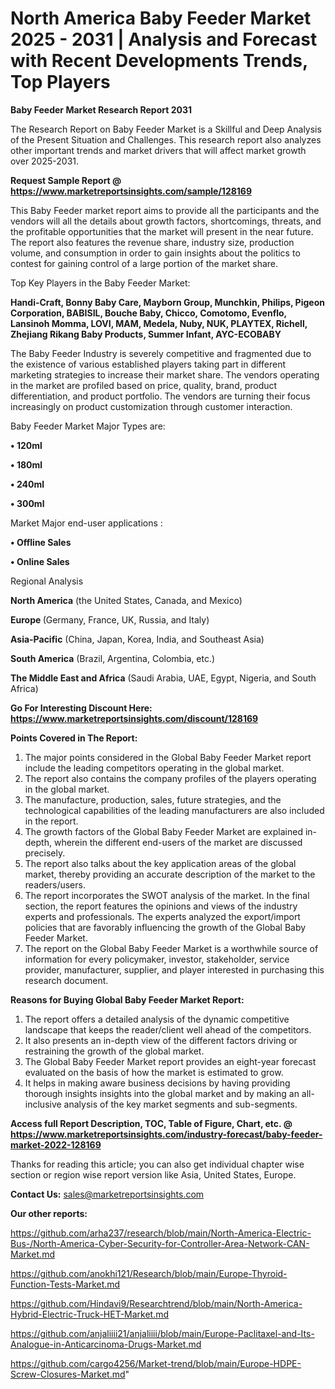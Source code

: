 # North America Baby Feeder Market 2025 - 2031 | Analysis and Forecast with Recent Developments Trends, Top Players

<strong>Baby Feeder Market Research Report 2031</strong>

The Research Report on Baby Feeder Market is a Skillful and Deep Analysis of the Present Situation and Challenges. This research report also analyzes other important trends and market drivers that will affect market growth over 2025-2031.

<strong>Request Sample Report @ <a href=https://www.marketreportsinsights.com/sample/128169>https://www.marketreportsinsights.com/sample/128169</a></strong>

This Baby Feeder market report aims to provide all the participants and the vendors will all the details about growth factors, shortcomings, threats, and the profitable opportunities that the market will present in the near future. The report also features the revenue share, industry size, production volume, and consumption in order to gain insights about the politics to contest for gaining control of a large portion of the market share.

Top Key Players in the Baby Feeder Market:

<strong>Handi-Craft, Bonny Baby Care, Mayborn Group, Munchkin, Philips, Pigeon Corporation, BABISIL, Bouche Baby, Chicco, Comotomo, Evenflo, Lansinoh Momma, LOVI, MAM, Medela, Nuby, NUK, PLAYTEX, Richell, Zhejiang Rikang Baby Products, Summer Infant, AYC-ECOBABY</strong>

The Baby Feeder Industry is severely competitive and fragmented due to the existence of various established players taking part in different marketing strategies to increase their market share. The vendors operating in the market are profiled based on price, quality, brand, product differentiation, and product portfolio. The vendors are turning their focus increasingly on product customization through customer interaction.

Baby Feeder Market Major Types are:

<strong>• 120ml

• 180ml

• 240ml

• 300ml</strong>

Market Major end-user applications :

<strong>• Offline Sales

• Online Sales</strong>

Regional Analysis

</u><strong><b>North America</b></strong> (the United States, Canada, and Mexico)

<strong><b>Europe </b></strong>(Germany, France, UK, Russia, and Italy)

<strong><b>Asia-Pacific</b></strong> (China, Japan, Korea, India, and Southeast Asia)

<strong><b>South America</b></strong> (Brazil, Argentina, Colombia, etc.)

<strong><b>The Middle East and Africa</b></strong> (Saudi Arabia, UAE, Egypt, Nigeria, and South Africa)

<strong>Go For Interesting Discount Here: <a href=https://www.marketreportsinsights.com/discount/128169>https://www.marketreportsinsights.com/discount/128169</a></strong>

<strong>Points Covered in The Report:</strong>
<ol>
  <li>The major points considered in the Global Baby Feeder Market report include the leading competitors operating in the global market.</li>
  <li>The report also contains the company profiles of the players operating in the global market.</li>
  <li>The manufacture, production, sales, future strategies, and the technological capabilities of the leading manufacturers are also included in the report.</li>
  <li>The growth factors of the Global Baby Feeder Market are explained in-depth, wherein the different end-users of the market are discussed precisely.</li>
  <li>The report also talks about the key application areas of the global market, thereby providing an accurate description of the market to the readers/users.</li>
  <li>The report incorporates the SWOT analysis of the market. In the final section, the report features the opinions and views of the industry experts and professionals. The experts analyzed the export/import policies that are favorably influencing the growth of the Global Baby Feeder Market.</li>
  <li>The report on the Global Baby Feeder Market is a worthwhile source of information for every policymaker, investor, stakeholder, service provider, manufacturer, supplier, and player interested in purchasing this research document.</li>
</ol>
<strong>Reasons for Buying Global Baby Feeder Market Report:</strong>

<ol>
  <li>The report offers a detailed analysis of the dynamic competitive landscape that keeps the reader/client well ahead of the competitors.</li>
  <li>It also presents an in-depth view of the different factors driving or restraining the growth of the global market.</li>
  <li>The Global Baby Feeder Market report provides an eight-year forecast evaluated on the basis of how the market is estimated to grow.</li>
  <li>It helps in making aware business decisions by having providing thorough insights insights into the global market and by making an all-inclusive analysis of the key market segments and sub-segments.</li>
</ol>
<strong>Access full Report Description, TOC, Table of Figure, Chart, etc. @ <a href=https://www.marketreportsinsights.com/industry-forecast/baby-feeder-market-2022-128169>https://www.marketreportsinsights.com/industry-forecast/baby-feeder-market-2022-128169</a></strong>


Thanks for reading this article; you can also get individual chapter wise section or region wise report version like Asia, United States, Europe.

<strong>Contact Us:</strong>
sales@marketreportsinsights.com

<strong>Our other reports:</strong>

<a href=https://github.com/arha237/research/blob/main/North-America-Electric-Bus-/North-America-Cyber-Security-for-Controller-Area-Network-CAN-Market.md>https://github.com/arha237/research/blob/main/North-America-Electric-Bus-/North-America-Cyber-Security-for-Controller-Area-Network-CAN-Market.md</a>

<a href=https://github.com/anokhi121/Research/blob/main/Europe-Thyroid-Function-Tests-Market.md>https://github.com/anokhi121/Research/blob/main/Europe-Thyroid-Function-Tests-Market.md</a>

<a href=https://github.com/Hindavi9/Researchtrend/blob/main/North-America-Hybrid-Electric-Truck-HET-Market.md>https://github.com/Hindavi9/Researchtrend/blob/main/North-America-Hybrid-Electric-Truck-HET-Market.md</a>

<a href=https://github.com/anjaliiii21/anjaliiii/blob/main/Europe-Paclitaxel-and-Its-Analogue-in-Anticarcinoma-Drugs-Market.md>https://github.com/anjaliiii21/anjaliiii/blob/main/Europe-Paclitaxel-and-Its-Analogue-in-Anticarcinoma-Drugs-Market.md</a>

<a href=https://github.com/cargo4256/Market-trend/blob/main/Europe-HDPE-Screw-Closures-Market.md>https://github.com/cargo4256/Market-trend/blob/main/Europe-HDPE-Screw-Closures-Market.md</a>"
